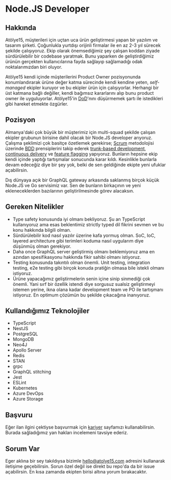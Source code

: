 # Node.JS Developer

## Hakkında

Atölye15, müşterileri için uçtan uca ürün geliştirmesi yapan bir yazılım ve tasarım şirketi. Çoğunlukla yurtdışı orijinli firmalar ile en az 2-3 yıl sürecek şekilde çalışıyoruz. Ekip olarak önemsediğimiz şey çalışan koddan ziyade sürdürülebilir bir codebase yaratmak. Bunu yaparken de geliştirdiğimiz ürünün gerçekten kullanıcılarına fayda sağlayıp sağlamadığı odak noktalarımızdan biri oluyor.

Atölye15 kendi içinde müşterilerini Product Owner pozisyonunda konumlandırarak ürüne değer katma sürecinde kendi kendine yeten, *self-managed* ekipler kuruyor ve bu ekipler ürün için çalışıyorlar. Herhangi bir üst katmana bağlı değiller, kendi bağımsız kararlarını alıp bunu product owner ile uyguluyorlar. Atölye15&#39;in [DoD](https://www.agilealliance.org/glossary/definition-of-done/)&#39;nını düşürmemek şartı ile istedikleri gibi hareket etmekte özgürler.

## Pozisyon

Almanya&#39;daki çok büyük bir müşterimiz için multi-squad şekilde çalışan ekipler grubunun birisine dahil olacak bir Node.JS developer arıyoruz. Çalışma şeklimizi çok basitçe özetlemek gerekirse; [Scrum](https://www.scrum.org/) metodolojisi üzerinde [BDD](https://cucumber.io/docs/bdd/) prensiplerini takip ederek [trunk-based development](https://trunkbaseddevelopment.com/), [continuous delivery](https://continuousdelivery.com/) ve [feature flagging](https://launchdarkly.com/blog/what-are-feature-flags/) yapıyoruz. Bunların hepsine ekip kendi içinde yaptığı tartışmalar sonucunda karar kıldı. Kesinlikle bunlarla devam edeceğiz diye bir şey yok, belki de sen geldiğinde ekipte yeni ufuklar açabilirsin.

Dış dünyaya açık bir GraphQL gateway arkasında saklanmış birçok küçük Node.JS ve Go servisimiz var. Sen de bunların birkaçının ve yeni ekleneceklerden bazılarının geliştirilmesinde görev alacaksın.

## Gereken Nitelikler

- Type safety konusunda iyi olmanı bekliyoruz. Şu an TypeScript kullanıyoruz ama esas beklentimiz strictly typed dil fikrini sevmen ve bu konu hakkında bilgili olman.
- Sürdürülebilir kod nasıl yazılır üzerine kafa yormuş olman. SoC, IoC, layered architecture gibi terimleri koduma nasıl uygularım diye düşünmüş olman gerekiyor.
- Daha once GraphQL server geliştirmiş olmanı beklemiyoruz ama en azından spesifikasyonu hakkında fikir sahibi olmanı istiyoruz.
- Testing konusunda takıntılı olman önemli. Unit testing, integration testing, e2e testing gibi birçok konuda pratiğin olmasa bile istekli olmanı istiyoruz.
- Ürüne yapacağımız geliştirmelerin senin içine sinip sinmediği çok önemli. Yani sırf bir özellik istendi diye sorgusuz sualsiz geliştirmeyi istemen yerine, ikna olana kadar development team ve PO ile tartışmanı istiyoruz. En optimum çözümün bu şekilde çıkacağına inanıyoruz.

## Kullandığımız Teknolojiler

- TypeScript
- NestJS
- PostgreSQL
- MongoDB
- Neo4J
- Apollo Server
- Redis
- STAN
- grpc
- GraphQL stitching
- Jest
- ESLint
- Kubernetes
- Azure DevOps
- Azure Storage

## Başvuru

Eğer ilan ilgini çektiyse başvurmak için [kariyer](https://career.atolye15.com/) sayfamızı kullanabilirsin. Burada sağladığımız yan hakları incelemeni tavsiye ederiz.

## Sorum Var

Eger aklına bir sey takıldıysa bizimle [hello@atolye15.com](mailto:hello@atolye15.com) adresini kullanarak iletişime geçebilirsin. Sorun özel değil ise direkt bu repo'da da bir issue açabilirsin. En kısa zamanda ekipten birisi altına yorum bırakacaktır.
